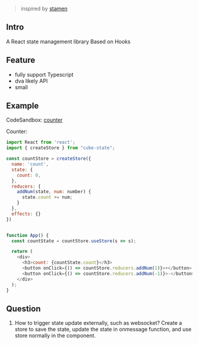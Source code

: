>  inspired by [stamen](https://github.com/forsigner/stamen)



## Intro

A React state management library Based on Hooks



## Feature

* fully support Typescript
* dva likely API
* small


## Example
CodeSandbox: [counter](https://codesandbox.io/s/count-cej5m)

Counter:
```javascript
import React from 'react';
import { createStore } from "cube-state";

const countStore = createStore({
  name: 'count',
  state: {
    count: 0,
  },
  reducers: {
    addNum(state, num: number) {
      state.count += num;
    }
  },
  effects: {}
})


function App() {
  const countState = countStore.useStore(s => s);

  return (
    <div>
      <h3>count: {countState.count}</h3>
      <button onClick={() => countStore.reducers.addNum(1)}>+</button>
      <button onClick={() => countStore.reducers.addNum(-1)}>-</button>
    </div>
  );
}
```


## Question
1. How to trigger state update externally, such as websocket?
Create a store to save the state, update the state in onmessage function, and use store normally in the component.

